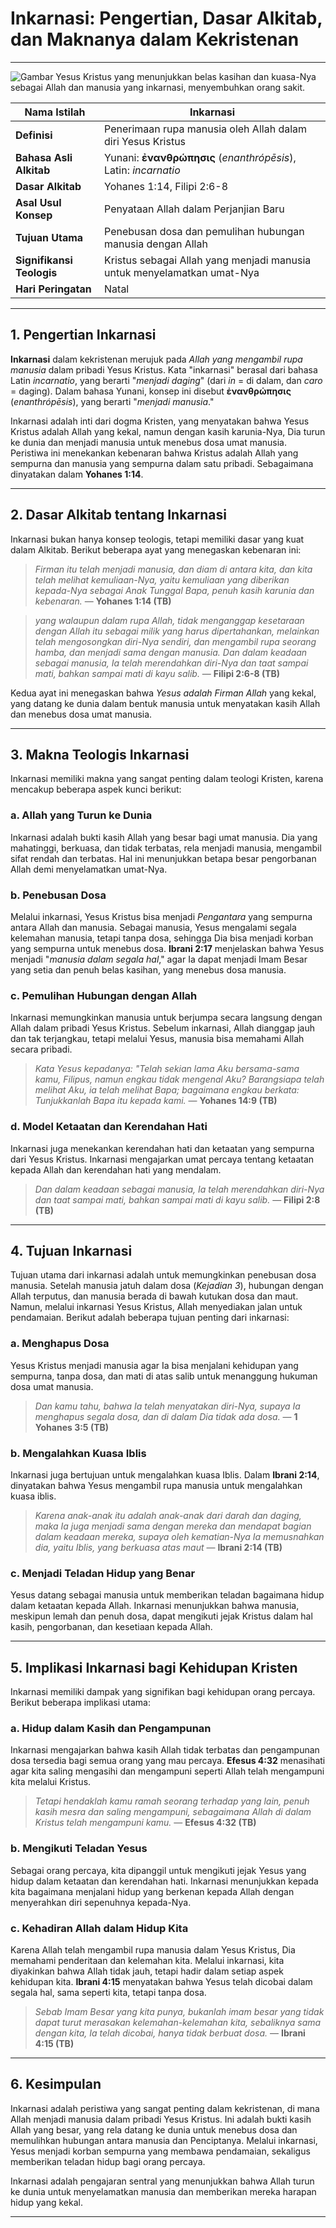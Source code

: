 # Inkarnasi: Pengertian, Dasar Alkitab, dan Maknanya dalam Kekristenan

---

![Gambar Yesus Kristus yang menunjukkan belas kasihan dan kuasa-Nya sebagai Allah dan manusia yang inkarnasi, menyembuhkan orang sakit.](konten/img/istilah/inkarnasi.jpg)

| **Nama Istilah** | Inkarnasi |
|---|---|
| **Definisi** | Penerimaan rupa manusia oleh Allah dalam diri Yesus Kristus |
| **Bahasa Asli Alkitab** | Yunani: **ἐνανθρώπησις** (*enanthrópēsis*), Latin: *incarnatio*  |
| **Dasar Alkitab** | Yohanes 1:14, Filipi 2:6-8 |
| **Asal Usul Konsep** | Penyataan Allah dalam Perjanjian Baru |
| **Tujuan Utama** | Penebusan dosa dan pemulihan hubungan manusia dengan Allah |
| **Signifikansi Teologis** | Kristus sebagai Allah yang menjadi manusia untuk menyelamatkan umat-Nya |
| **Hari Peringatan** | Natal |

---

## 1. Pengertian Inkarnasi

**Inkarnasi** dalam kekristenan merujuk pada *Allah yang mengambil rupa manusia* dalam pribadi Yesus Kristus. Kata "inkarnasi" berasal dari bahasa Latin *incarnatio*, yang berarti "*menjadi daging*" (dari *in* = di dalam, dan *caro* = daging). Dalam bahasa Yunani, konsep ini disebut **ἐνανθρώπησις** (*enanthrópēsis*), yang berarti "*menjadi manusia*."

Inkarnasi adalah inti dari dogma Kristen, yang menyatakan bahwa Yesus Kristus adalah Allah yang kekal, namun dengan kasih karunia-Nya, Dia turun ke dunia dan menjadi manusia untuk menebus dosa umat manusia. Peristiwa ini menekankan kebenaran bahwa Kristus adalah Allah yang sempurna dan manusia yang sempurna dalam satu pribadi. Sebagaimana dinyatakan dalam **Yohanes 1:14**.

---

## 2. Dasar Alkitab tentang Inkarnasi

Inkarnasi bukan hanya konsep teologis, tetapi memiliki dasar yang kuat dalam Alkitab. Berikut beberapa ayat yang menegaskan kebenaran ini:

> *Firman itu telah menjadi manusia, dan diam di antara kita, dan kita telah melihat kemuliaan-Nya, yaitu kemuliaan yang diberikan kepada-Nya sebagai Anak Tunggal Bapa, penuh kasih karunia dan kebenaran.*
> — **Yohanes 1:14 (TB)**

> *yang walaupun dalam rupa Allah, tidak menganggap kesetaraan dengan Allah itu sebagai milik yang harus dipertahankan,*
> *melainkan telah mengosongkan diri-Nya sendiri, dan mengambil rupa seorang hamba, dan menjadi sama dengan manusia.*
> *Dan dalam keadaan sebagai manusia, Ia telah merendahkan diri-Nya dan taat sampai mati, bahkan sampai mati di kayu salib.*
> — **Filipi 2:6-8 (TB)**

Kedua ayat ini menegaskan bahwa *Yesus adalah Firman Allah* yang kekal, yang datang ke dunia dalam bentuk manusia untuk menyatakan kasih Allah dan menebus dosa umat manusia.

---

## 3. Makna Teologis Inkarnasi

Inkarnasi memiliki makna yang sangat penting dalam teologi Kristen, karena mencakup beberapa aspek kunci berikut:

### a. Allah yang Turun ke Dunia

Inkarnasi adalah bukti kasih Allah yang besar bagi umat manusia. Dia yang mahatinggi, berkuasa, dan tidak terbatas, rela menjadi manusia, mengambil sifat rendah dan terbatas. Hal ini menunjukkan betapa besar pengorbanan Allah demi menyelamatkan umat-Nya. 

### b. Penebusan Dosa

Melalui inkarnasi, Yesus Kristus bisa menjadi *Pengantara* yang sempurna antara Allah dan manusia. Sebagai manusia, Yesus mengalami segala kelemahan manusia, tetapi tanpa dosa, sehingga Dia bisa menjadi korban yang sempurna untuk menebus dosa. **Ibrani 2:17** menjelaskan bahwa Yesus menjadi "*manusia dalam segala hal*," agar Ia dapat menjadi Imam Besar yang setia dan penuh belas kasihan, yang menebus dosa manusia.

### c. Pemulihan Hubungan dengan Allah

Inkarnasi memungkinkan manusia untuk berjumpa secara langsung dengan Allah dalam pribadi Yesus Kristus. Sebelum inkarnasi, Allah dianggap jauh dan tak terjangkau, tetapi melalui Yesus, manusia bisa memahami Allah secara pribadi.

> *Kata Yesus kepadanya: "Telah sekian lama Aku bersama-sama kamu, Filipus, namun engkau tidak mengenal Aku? Barangsiapa telah melihat Aku, ia telah melihat Bapa; bagaimana engkau berkata: Tunjukkanlah Bapa itu kepada kami.*
> — **Yohanes 14:9 (TB)**

### d. Model Ketaatan dan Kerendahan Hati

Inkarnasi juga menekankan kerendahan hati dan ketaatan yang sempurna dari Yesus Kristus. Inkarnasi mengajarkan umat percaya tentang ketaatan kepada Allah dan kerendahan hati yang mendalam.

> *Dan dalam keadaan sebagai manusia, Ia telah merendahkan diri-Nya dan taat sampai mati, bahkan sampai mati di kayu salib.*
> — **Filipi 2:8 (TB)**

---

## 4. Tujuan Inkarnasi

Tujuan utama dari inkarnasi adalah untuk memungkinkan penebusan dosa manusia. Setelah manusia jatuh dalam dosa (*Kejadian 3*), hubungan dengan Allah terputus, dan manusia berada di bawah kutukan dosa dan maut. Namun, melalui inkarnasi Yesus Kristus, Allah menyediakan jalan untuk pendamaian. Berikut adalah beberapa tujuan penting dari inkarnasi:

### a. Menghapus Dosa

Yesus Kristus menjadi manusia agar Ia bisa menjalani kehidupan yang sempurna, tanpa dosa, dan mati di atas salib untuk menanggung hukuman dosa umat manusia. 

> *Dan kamu tahu, bahwa Ia telah menyatakan diri-Nya, supaya Ia menghapus segala dosa, dan di dalam Dia tidak ada dosa.*
> — **1 Yohanes 3:5 (TB)**

### b. Mengalahkan Kuasa Iblis

Inkarnasi juga bertujuan untuk mengalahkan kuasa Iblis. Dalam **Ibrani 2:14**, dinyatakan bahwa Yesus mengambil rupa manusia untuk mengalahkan kuasa iblis.

> *Karena anak-anak itu adalah anak-anak dari darah dan daging, maka Ia juga menjadi sama dengan mereka dan mendapat bagian dalam keadaan mereka, supaya oleh kematian-Nya Ia memusnahkan dia, yaitu Iblis, yang berkuasa atas maut*
> — **Ibrani 2:14 (TB)**

### c. Menjadi Teladan Hidup yang Benar

Yesus datang sebagai manusia untuk memberikan teladan bagaimana hidup dalam ketaatan kepada Allah. Inkarnasi menunjukkan bahwa manusia, meskipun lemah dan penuh dosa, dapat mengikuti jejak Kristus dalam hal kasih, pengorbanan, dan kesetiaan kepada Allah.

---

## 5. Implikasi Inkarnasi bagi Kehidupan Kristen

Inkarnasi memiliki dampak yang signifikan bagi kehidupan orang percaya. Berikut beberapa implikasi utama:

### a. Hidup dalam Kasih dan Pengampunan

Inkarnasi mengajarkan bahwa kasih Allah tidak terbatas dan pengampunan dosa tersedia bagi semua orang yang mau percaya. **Efesus 4:32** menasihati agar kita saling mengasihi dan mengampuni seperti Allah telah mengampuni kita melalui Kristus.

> *Tetapi hendaklah kamu ramah seorang terhadap yang lain, penuh kasih mesra dan saling mengampuni, sebagaimana Allah di dalam Kristus telah mengampuni kamu.*
> — **Efesus 4:32 (TB)**

### b. Mengikuti Teladan Yesus

Sebagai orang percaya, kita dipanggil untuk mengikuti jejak Yesus yang hidup dalam ketaatan dan kerendahan hati. Inkarnasi menunjukkan kepada kita bagaimana menjalani hidup yang berkenan kepada Allah dengan menyerahkan diri sepenuhnya kepada-Nya.

### c. Kehadiran Allah dalam Hidup Kita

Karena Allah telah mengambil rupa manusia dalam Yesus Kristus, Dia memahami penderitaan dan kelemahan kita. Melalui inkarnasi, kita diyakinkan bahwa Allah tidak jauh, tetapi hadir dalam setiap aspek kehidupan kita. **Ibrani 4:15** menyatakan bahwa Yesus telah dicobai dalam segala hal, sama seperti kita, tetapi tanpa dosa.

> *Sebab Imam Besar yang kita punya, bukanlah imam besar yang tidak dapat turut merasakan kelemahan-kelemahan kita, sebaliknya sama dengan kita, Ia telah dicobai, hanya tidak berbuat dosa.*
> — **Ibrani 4:15 (TB)**

---

## 6. Kesimpulan

Inkarnasi adalah peristiwa yang sangat penting dalam kekristenan, di mana Allah menjadi manusia dalam pribadi Yesus Kristus. Ini adalah bukti kasih Allah yang besar, yang rela datang ke dunia untuk menebus dosa dan memulihkan hubungan antara manusia dan Penciptanya. Melalui inkarnasi, Yesus menjadi korban sempurna yang membawa pendamaian, sekaligus memberikan teladan hidup bagi orang percaya. 

Inkarnasi adalah pengajaran sentral yang menunjukkan bahwa Allah turun ke dunia untuk menyelamatkan manusia dan memberikan mereka harapan hidup yang kekal.

---
